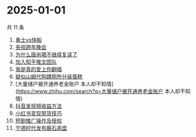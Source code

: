 # 2025-01-01

共 11 条

<!-- BEGIN ZHIHUSEARCH -->
<!-- 最后更新时间 Wed Jan 01 2025 14:16:29 GMT+0800 (China Standard Time) -->
1. [勇士vs快船](https://www.zhihu.com/search?q=勇士vs快船)
1. [央视跨年晚会](https://www.zhihu.com/search?q=央视跨年晚会)
1. [为什么唐尚珺不继续复读了](https://www.zhihu.com/search?q=为什么唐尚珺不继续复读了)
1. [加入知乎推文团队](https://www.zhihu.com/search?q=加入知乎推文团队)
1. [我是真的爱上你翻唱](https://www.zhihu.com/search?q=我是真的爱上你翻唱)
1. [疑似山姆代购蹲厕所分装蛋糕](https://www.zhihu.com/search?q=疑似山姆代购蹲厕所分装蛋糕)
1. [大量储户被开通养老金账户 本人却不知情](https://www.zhihu.com/search?q=大量储户被开通养老金账户 本人却不知情)
1. [抖音发视频收益方法](https://www.zhihu.com/search?q=抖音发视频收益方法)
1. [小红书变现带货技巧](https://www.zhihu.com/search?q=小红书变现带货技巧)
1. [短剧推广操作及授权](https://www.zhihu.com/search?q=短剧推广操作及授权)
1. [宁德时代发布磐石底盘](https://www.zhihu.com/search?q=宁德时代发布磐石底盘)
<!-- END ZHIHUSEARCH -->
